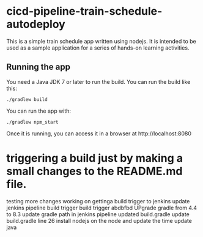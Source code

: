 # cicd-pipeline-train-schedule-autodeploy

This is a simple train schedule app written using nodejs. It is intended to be used as a sample application for a series of hands-on learning activities.

## Running the app

You need a Java JDK 7 or later to run the build. You can run the build like this:

    ./gradlew build

You can run the app with:

    ./gradlew npm_start

Once it is running, you can access it in a browser at http://localhost:8080

# triggering a build just by making a small changes to the README.md file.
testing
 more changes
working on gettinga build trigger to jenkins
update jenkins pipeline
build trigger
build trigger abdbfbd
UPgrade gradle from 4.4 to 8.3
update gradle path in jenkins pipeline
updated build.gradle 
update build.gradle line 26
install nodejs on the node and update the time 
update java 
